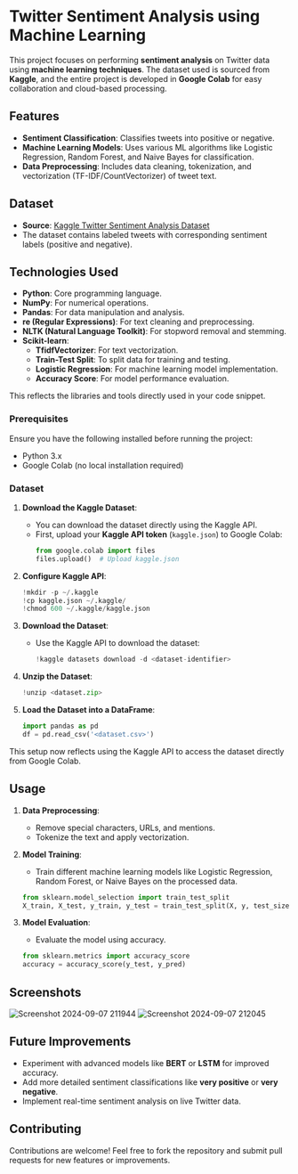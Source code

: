 # Twitter Sentiment Analysis using Machine Learning

This project focuses on performing **sentiment analysis** on Twitter data using **machine learning techniques**. The dataset used is sourced from **Kaggle**, and the entire project is developed in **Google Colab** for easy collaboration and cloud-based processing.

## Features

- **Sentiment Classification**: Classifies tweets into positive or negative.
- **Machine Learning Models**: Uses various ML algorithms like Logistic Regression, Random Forest, and Naive Bayes for classification.
- **Data Preprocessing**: Includes data cleaning, tokenization, and vectorization (TF-IDF/CountVectorizer) of tweet text.
  

## Dataset

- **Source**: [Kaggle Twitter Sentiment Analysis Dataset](https://www.kaggle.com/datasets/kazanova/sentiment140)
- The dataset contains labeled tweets with corresponding sentiment labels (positive and negative).

## Technologies Used

- **Python**: Core programming language.
- **NumPy**: For numerical operations.
- **Pandas**: For data manipulation and analysis.
- **re (Regular Expressions)**: For text cleaning and preprocessing.
- **NLTK (Natural Language Toolkit)**: For stopword removal and stemming.
- **Scikit-learn**:
  - **TfidfVectorizer**: For text vectorization.
  - **Train-Test Split**: To split data for training and testing.
  - **Logistic Regression**: For machine learning model implementation.
  - **Accuracy Score**: For model performance evaluation.

This reflects the libraries and tools directly used in your code snippet.


### Prerequisites

Ensure you have the following installed before running the project:

- Python 3.x
- Google Colab (no local installation required)

### Dataset

1. **Download the Kaggle Dataset**:
   - You can download the dataset directly using the Kaggle API.
   - First, upload your **Kaggle API token** (`kaggle.json`) to Google Colab:
     ```python
     from google.colab import files
     files.upload()  # Upload kaggle.json
     ```

2. **Configure Kaggle API**:
   ```python
   !mkdir -p ~/.kaggle
   !cp kaggle.json ~/.kaggle/
   !chmod 600 ~/.kaggle/kaggle.json
   ```

3. **Download the Dataset**:
   - Use the Kaggle API to download the dataset:
     ```python
     !kaggle datasets download -d <dataset-identifier>
     ```

4. **Unzip the Dataset**:
   ```python
   !unzip <dataset.zip>
   ```

5. **Load the Dataset into a DataFrame**:
   ```python
   import pandas as pd
   df = pd.read_csv('<dataset.csv>')
   ```
This setup now reflects using the Kaggle API to access the dataset directly from Google Colab.


## Usage

1. **Data Preprocessing**: 
   - Remove special characters, URLs, and mentions.
   - Tokenize the text and apply vectorization.

2. **Model Training**:
   - Train different machine learning models like Logistic Regression, Random Forest, or Naive Bayes on the processed data.
   ```python
   from sklearn.model_selection import train_test_split
   X_train, X_test, y_train, y_test = train_test_split(X, y, test_size=0.2)
   ```

3. **Model Evaluation**:
   - Evaluate the model using accuracy.
   ```python
   from sklearn.metrics import accuracy_score
   accuracy = accuracy_score(y_test, y_pred)
   ```

## Screenshots

![Screenshot 2024-09-07 211944](https://github.com/user-attachments/assets/844fda0b-ebe3-4af0-8ea3-e6d4b06bd7c4)                 ![Screenshot 2024-09-07 212045](https://github.com/user-attachments/assets/b310ae0a-4f56-48e8-900e-426963eb065b)


## Future Improvements

- Experiment with advanced models like **BERT** or **LSTM** for improved accuracy.
- Add more detailed sentiment classifications like **very positive** or **very negative**.
- Implement real-time sentiment analysis on live Twitter data.

## Contributing

Contributions are welcome! Feel free to fork the repository and submit pull requests for new features or improvements.


